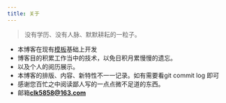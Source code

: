 ```yaml
---
title: 关于
---
```

> 没有学历、没有人脉、默默耕耘的一粒子。  

* 本博客在现有[模板](https://github.com/cotes2020/jekyll-theme-chirpy)基础上开发
* 博客目的积累工作当中的技术，以免日积月累慢慢的遗忘。
* 以及个人的阅历展示。
* 本博客的排版、内容、新特性不一一记录。如有需要看git commit log 即可
* 感谢您百忙之中阅读鄙人写的一点点微不足道的东西。
* 邮箱**clk5858@163.com**